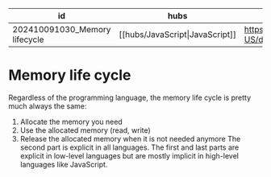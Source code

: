 
| id                            | hubs                            | source                                                                    |
| ----------------------------- | ------------------------------- | ------------------------------------------------------------------------- |
| 202410091030_Memory lifecycle | [[hubs/JavaScript\|JavaScript]] | https://developer.mozilla.org/en-US/docs/Web/JavaScript/Memory_management |
# Memory life cycle
Regardless of the programming language, the memory life cycle is pretty much always the same:

1. Allocate the memory you need
2. Use the allocated memory (read, write)
3. Release the allocated memory when it is not needed anymore
The second part is explicit in all languages. The first and last parts are explicit in low-level languages but are mostly implicit in high-level languages like JavaScript.